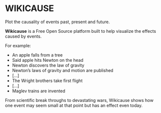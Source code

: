 WIKICAUSE
=========
Plot the causality of events past, present and future.


**Wikicause** is a Free Open Source platform built to help visualize the effects caused by events. 

For example: 

- An apple falls from a tree
- Said apple hits Newton on the head
- Newton discovers the law of gravity
- Newton’s laws of gravity and motion are published
- […]
- The Wright brothers take first flight
- […]
- Maglev trains are invented

From scientific break throughs to devastating wars, Wikicause shows how one event may seem small at that point but has an effect even today.